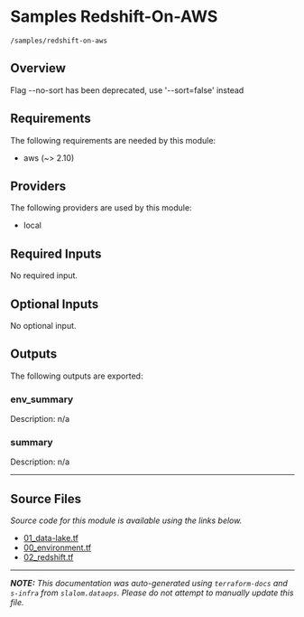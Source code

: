 
# Samples Redshift-On-AWS

`/samples/redshift-on-aws`

## Overview


Flag --no-sort has been deprecated, use '--sort=false' instead
## Requirements

The following requirements are needed by this module:

- aws (~> 2.10)

## Providers

The following providers are used by this module:

- local

## Required Inputs

No required input.

## Optional Inputs

No optional input.

## Outputs

The following outputs are exported:

### env\_summary

Description: n/a

### summary

Description: n/a

---------------------

## Source Files

_Source code for this module is available using the links below._

* [01_data-lake.tf](https://github.com/slalom-ggp/dataops-infra/tree/main//samples/redshift-on-aws/01_data-lake.tf)
* [00_environment.tf](https://github.com/slalom-ggp/dataops-infra/tree/main//samples/redshift-on-aws/00_environment.tf)
* [02_redshift.tf](https://github.com/slalom-ggp/dataops-infra/tree/main//samples/redshift-on-aws/02_redshift.tf)

---------------------

_**NOTE:** This documentation was auto-generated using
`terraform-docs` and `s-infra` from `slalom.dataops`.
Please do not attempt to manually update this file._
